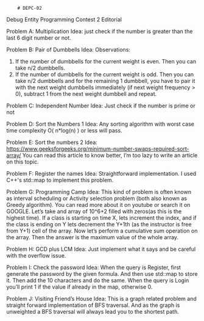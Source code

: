         # DEPC-02
Debug Entity Programming Contest 2
        Editorial
 
Problem A: Multiplication
Idea: just check if the number is greater than the last 6 digit number or not.

Problem B: Pair of Dumbbells
Idea: Observations:
1. If the number of dumbbells for the current weight is even. Then you can take n/2 dumbbells.
2. If the number of dumbbells for the current weight is odd. Then you can take n/2 dumbbells and for the
remaining 1 dumbbell, you have to pair it with the next weight dumbbells immediately (if next weight
frequency > 0), subtract 1 from the next weight dumbbell and repeat.

Problem C: Independent Number
Idea: Just check if the number is prime or not

Problem D: Sort the Numbers 1
Idea: Any sorting algorithm with worst case time complexity O( n*log(n) ) or less will pass.

Problem E: Sort the numbers 2
Idea: https://www.geeksforgeeks.org/minimum-number-swaps-required-sort-array/
You can read this article to know better, I’m too lazy to write an article on this topic.

Problem F: Register the names
Idea: Straightforward implementation. I used C++'s std::map to implement this problem.

Problem G: Programming Camp
Idea: This kind of problem is often known as interval scheduling or Activity selection problem (both also known
as Greedy algorithm). You can read more about it on youtube or search it on GOOGLE.
Let’s take and array of 10^6+2 filled with zeros(as this is the highest time). If a class is starting on time X, lets
increment the index, and if the class is ending on Y lets decrement the Y+1th (as the instructor is free from Y+1)
cell of the array. Now let’s perform a cumulative sum operation on the array. Then the answer is the maximum
value of the whole array.

Problem H: GCD plus LCM
Idea: Just implement what it says and be careful with the overflow issue.

Problem I: Check the password
Idea: When the query is Register, first generate the password by the given formula. And then use std::map to
store it. Then add the 10 characters and do the same.
When the query is Login you’ll print 1 if the value if already in the map, otherwise 0.

Problem J: Visiting Friend’s House
Idea: This is a graph related problem and straight forward implementation of BFS traversal. And as the graph is
unweighted a BFS traversal will always lead you to the shortest path.
